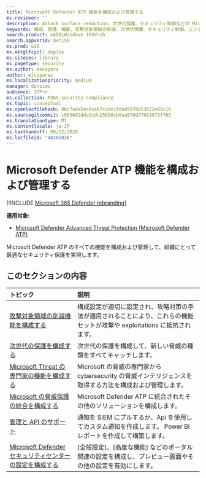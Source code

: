 ```yaml
---
title: Microsoft Defender ATP 機能を構成および管理する
ms.reviewer: ''
description: Attack surface reduction、次世代保護、セキュリティ制御などの Microsoft Defender ATP の機能を構成および管理する
keywords: 構成、管理、機能、攻撃対象領域の削減、次世代保護、セキュリティ制御、エンドポイントの検出と応答、自動調査および修復、セキュリティ制御、制御
search.product: eADQiWindows 10XVcnh
search.appverid: met150
ms.prod: w10
ms.mktglfcycl: deploy
ms.sitesec: library
ms.pagetype: security
ms.author: macapara
author: mjcaparas
ms.localizationpriority: medium
manager: dansimp
audience: ITPro
ms.collection: M365-security-compliance
ms.topic: conceptual
ms.openlocfilehash: 0bc7ada54c0ce67ccbe1fded5970853672e08c1b
ms.sourcegitcommit: c083602dda3cdcb5b58cb8aa070d77019075f765
ms.translationtype: MT
ms.contentlocale: ja-JP
ms.lasthandoff: 09/22/2020
ms.locfileid: "48201036"
---
```

# <a name="configure-and-manage-microsoft-defender-atp-capabilities"></a>Microsoft Defender ATP 機能を構成および管理する

[!INCLUDE [Microsoft 365 Defender rebranding](../includes/microsoft-defender.md)]

**適用対象:**

- [Microsoft Defender Advanced Threat Protection (Microsoft Defender ATP) ](https://go.microsoft.com/fwlink/p/?linkid=2069559)

Microsoft Defender ATP のすべての機能を構成および管理して、組織にとって最適なセキュリティ保護を実現します。 


## <a name="in-this-section"></a>このセクションの内容 
トピック | 説明 
:---|:---
[攻撃対象領域の削減機能を構成する](https://docs.microsoft.com/windows/security/threat-protection/microsoft-defender-atp/configure-attack-surface-reduction) |  構成設定が適切に設定され、攻略対策の手法が適用されることにより、これらの機能セットが攻撃や exploitations に抵抗されます。 
[次世代の保護を構成する](https://docs.microsoft.com/windows/security/threat-protection/windows-defender-antivirus/configure-windows-defender-antivirus-features) | 次世代の保護を構成して、新しい脅威の種類をすべてキャッチします。
[Microsoft Threat の専門家の機能を構成する](https://docs.microsoft.com/windows/security/threat-protection/microsoft-defender-atp/configure-microsoft-threat-experts) | Microsoft の脅威の専門家から cybersecurity の脅威インテリジェンスを取得する方法を構成および管理します。
[Microsoft の脅威保護の統合を構成する](https://docs.microsoft.com/windows/security/threat-protection/microsoft-defender-atp/threat-protection-integration)| Microsoft Defender ATP に統合されたその他のソリューションを構成します。
[管理と API のサポート](https://docs.microsoft.com/windows/security/threat-protection/microsoft-defender-atp/management-apis)| 通知を SIEM にプルするか、Api を使用してカスタム通知を作成します。 Power BI レポートを作成して構築します。 
[Microsoft Defender セキュリティセンターの設定を構成する](https://docs.microsoft.com/windows/security/threat-protection/microsoft-defender-atp/preferences-setup) |  [全般設定]、[高度な機能] などのポータル関連の設定を構成し、プレビュー画面やその他の設定を有効にします。



